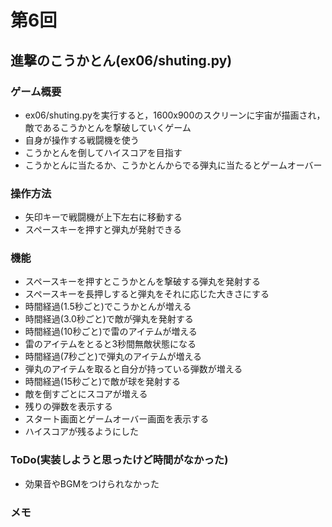 # 第6回
## 進撃のこうかとん(ex06/shuting.py)
### ゲーム概要
- ex06/shuting.pyを実行すると，1600x900のスクリーンに宇宙が描画され，敵であるこうかとんを撃破していくゲーム
- 自身が操作する戦闘機を使う
- こうかとんを倒してハイスコアを目指す
- こうかとんに当たるか、こうかとんからでる弾丸に当たるとゲームオーバー
### 操作方法
- 矢印キーで戦闘機が上下左右に移動する
- スペースキーを押すと弾丸が発射できる
### 機能
- スペースキーを押すとこうかとんを撃破する弾丸を発射する
- スペースキーを長押しすると弾丸をそれに応じた大きさにする
- 時間経過(1.5秒ごと)でこうかとんが増える
- 時間経過(3.0秒ごと)で敵が弾丸を発射する
- 時間経過(10秒ごと)で雷のアイテムが増える
- 雷のアイテムをとると3秒間無敵状態になる
- 時間経過(7秒ごと)で弾丸のアイテムが増える
- 弾丸のアイテムを取ると自分が持っている弾数が増える
- 時間経過(15秒ごと)で敵が球を発射する
- 敵を倒すごとにスコアが増える
- 残りの弾数を表示する
- スタート画面とゲームオーバー画面を表示する
- ハイスコアが残るようにした　

### ToDo(実装しようと思ったけど時間がなかった)
- 効果音やBGMをつけられなかった
### メモ